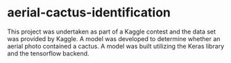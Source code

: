 # aerial-cactus-identification
This project was undertaken as part of a Kaggle contest and the data set was provided by Kaggle.
A model was developed to determine whether an aerial photo contained a cactus.
A model was built utilizing the Keras library and the tensorflow backend.



